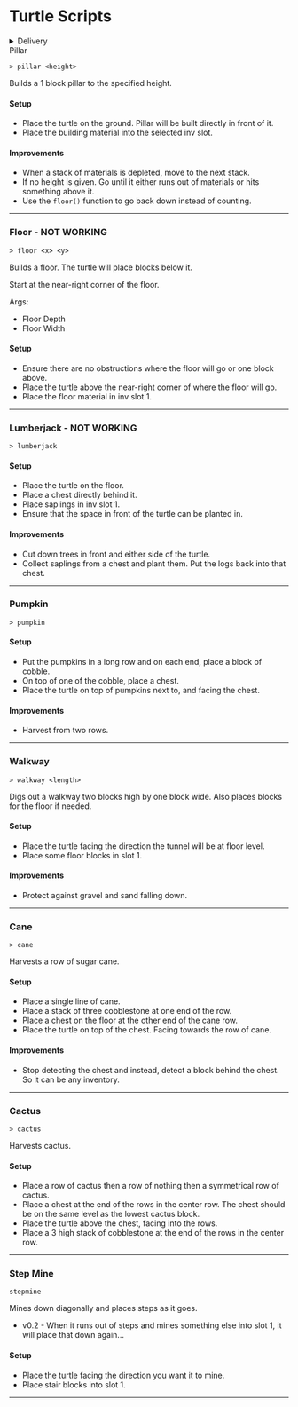 # Turtle Scripts

<details>
<summary>Delivery</summary>
<br>

**Edit for each turtle based on its delivery route.**

This script is not pulled during the setup as it always needs to be modified for a particular task.


```
github get turtle/delivery <name of task>
```

```
> delivery
```

Collects cargo from one chest and delivers it to another.

Start the turtle next to the inventory it will be taking from.
</details>

<detail>
<summary>Pillar</summary>

```
> pillar <height>
```
Builds a 1 block pillar to the specified height.

#### Setup
- Place the turtle on the ground. Pillar will be built directly in front of it.
- Place the building material into the selected inv slot.

#### Improvements
- When a stack of materials is depleted, move to the next stack.
- If no height is given. Go until it either runs out of materials or hits something above it.
- Use the `floor()` function to go back down instead of counting.

</detail>

---
### Floor - NOT WORKING
```
> floor <x> <y>
```
Builds a floor. The turtle will place blocks below it.

Start at the near-right corner of the floor.

Args:
- Floor Depth
- Floor Width

#### Setup
- Ensure there are no obstructions where the floor will go or one block above.
- Place the turtle above the near-right corner of where the floor will go.
- Place the floor material in inv slot 1.

---
### Lumberjack - NOT WORKING
```
> lumberjack
```

#### Setup
- Place the turtle on the floor.
- Place a chest directly behind it.
- Place saplings in inv slot 1.
- Ensure that the space in front of the turtle can be planted in.

#### Improvements
- Cut down trees in front and either side of the turtle.
- Collect saplings from a chest and plant them. Put the logs back into that chest.

---
### Pumpkin
```
> pumpkin
```

#### Setup
- Put the pumpkins in a long row and on each end, place a block of cobble.
- On top of one of the cobble, place a chest.
- Place the turtle on top of pumpkins next to, and facing the chest.

#### Improvements
- Harvest from two rows.

---
### Walkway
```
> walkway <length>
```
Digs out a walkway two blocks high by one block wide. Also places blocks for the floor if needed.

#### Setup
- Place the turtle facing the direction the tunnel will be at floor level.
- Place some floor blocks in slot 1.

#### Improvements
- Protect against gravel and sand falling down.

---
### Cane
```
> cane
```
Harvests a row of sugar cane.

#### Setup
- Place a single line of cane.
- Place a stack of three cobblestone at one end of the row.
- Place a chest on the floor at the other end of the cane row.
- Place the turtle on top of the chest. Facing towards the row of cane.

#### Improvements
- Stop detecting the chest and instead, detect a block behind the chest. So it can be any inventory.

---
### Cactus
```
> cactus
```
Harvests cactus.

#### Setup
- Place a row of cactus then a row of nothing then a symmetrical row of cactus.
- Place a chest at the end of the rows in the center row. The chest should be on the same level as the lowest cactus block.
- Place the turtle above the chest, facing into the rows.
- Place a 3 high stack of cobblestone at the end of the rows in the center row.

---
### Step Mine
```
stepmine
```
Mines down diagonally and places steps as it goes.

- v0.2 - When it runs out of steps and mines something else into slot 1, it will place that down again...

#### Setup
- Place the turtle facing the direction you want it to mine.
- Place stair blocks into slot 1.
---
<!-- ### Cobblestone Generator
```
cobblestone <side>
```

Mines cobblestone in one spot from a cobblestone generator.

#### Setup
- Place the turtle facing, below or above the location where cobblestone is generated.
- `cobblestone <side>` - `up`, `down`, `front`. -->
